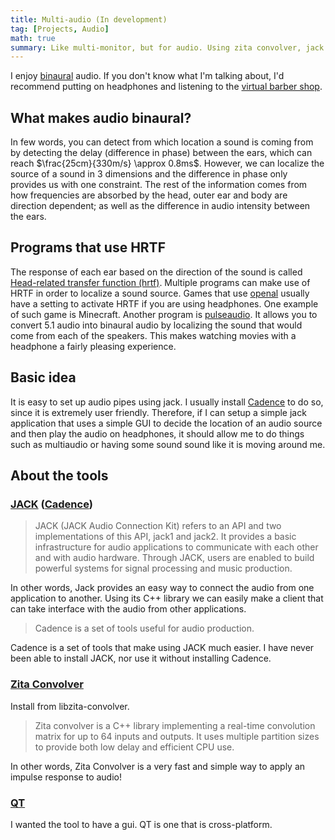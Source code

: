```yaml
---
title: Multi-audio (In development)
tag: [Projects, Audio]
math: true
summary: Like multi-monitor, but for audio. Using zita convolver, jack and qt.
---
```


I enjoy [binaural](https://en.wikipedia.org/wiki/Binaural_recording) audio. If you don't know what I'm talking about, I'd recommend putting on headphones and listening to the [virtual barber shop](https://www.youtube.com/watch?v=IUDTlvagjJA).

## What makes audio binaural?

In few words, you can detect from which location a sound is coming from by detecting the delay (difference in phase)   between the ears, which can reach $\frac{25cm}{330m/s} \approx 0.8ms$. However, we can localize the source of a sound in 3 dimensions and the difference in phase only provides us with one constraint. The rest of the information comes from how frequencies are absorbed by the head, outer ear and body are direction dependent; as well as the difference in audio intensity between the ears. 

## Programs that use HRTF
The response of each ear based on the direction of the sound is called [Head-related transfer function (hrtf)](https://en.wikipedia.org/wiki/Head-related_transfer_function). Multiple programs can make use of HRTF in order to localize a sound source. Games that use [openal](https://www.openal.org/) usually have a setting to activate HRTF if you are using headphones. One example of such game is Minecraft. Another program is [pulseaudio](https://www.reddit.com/r/linux_gaming/comments/2ot5ov/enable_system_wide_hrtf_with_pulseaudio/). It allows you to convert 5.1 audio into binaural audio by localizing the sound that would come from each of the speakers. This makes watching movies with a headphone a fairly pleasing experience.

## Basic idea

It is easy to set up audio pipes using jack. I usually install [Cadence](http://kxstudio.linuxaudio.org/Applications:Cadence) to do so, since it is extremely user friendly. Therefore, if I can setup a simple jack application that uses a simple GUI to decide the location of an audio source and then play the audio on headphones, it should allow me to do things such as multiaudio or having some sound sound like it is moving around me.

## About the tools

### [JACK](http://www.jackaudio.org/) ([Cadence](http://kxstudio.linuxaudio.org/Applications:Cadence))

> JACK (JACK Audio Connection Kit) refers to an API and two implementations of this API, jack1 and jack2. It provides a basic infrastructure for audio applications to communicate with each other and with audio hardware. Through JACK, users are enabled to build powerful systems for signal processing and music production.  

In other words, Jack provides an easy way to connect the audio from one application to another. Using its C++ library we can easily make a client that can take interface with the audio from other applications.

> Cadence is a set of tools useful for audio production.  

Cadence is a set of tools that make using JACK much easier. I have never been able to install JACK, nor use it without installing Cadence.

### [Zita Convolver](https://directory.fsf.org/wiki/Zita-convolver)  
Install from libzita-convolver.

> Zita convolver is a C++ library implementing a real-time convolution matrix for up to 64 inputs and outputs. It uses multiple partition sizes to provide both low delay and efficient CPU use.

In other words, Zita Convolver is a very fast and simple way to apply an impulse response to audio!

### [QT](https://www.qt.io/) 
I wanted the tool to have a gui. QT is one that is cross-platform.
